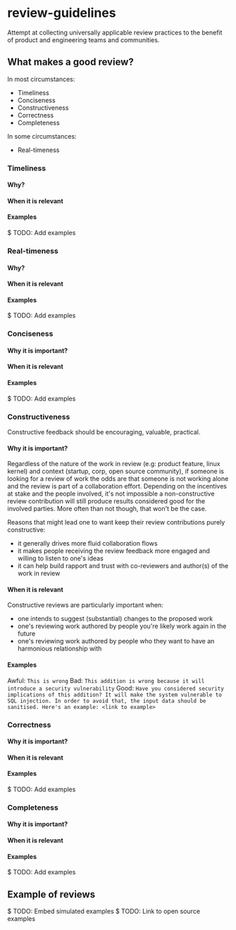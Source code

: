 # review-guidelines

Attempt at collecting universally applicable review practices to the benefit of product and engineering teams and communities.

## What makes a good review?

In most circumstances:

 - Timeliness
 - Conciseness
 - Constructiveness
 - Correctness
 - Completeness
 
 In some circumstances:
 - Real-timeness
 
### Timeliness
 
#### Why?

#### When it is relevant

#### Examples
$ TODO: Add examples

### Real-timeness
 
#### Why?

#### When it is relevant

#### Examples
$ TODO: Add examples

### Conciseness
 
#### Why it is important?

#### When it is relevant

#### Examples
$ TODO: Add examples

### Constructiveness

Constructive feedback should be encouraging, valuable, practical.
 
#### Why it is important?
Regardless of the nature of the work in review (e.g: product feature, linux kernel) and context (startup, corp, open source community), if someone is looking for a review of work the odds are that someone is not working alone and the review is part of a collaboration effort. Depending on the incentives at stake and the people involved, it's not impossible a non-constructive review contribution will still produce results considered good for the involved parties. More often than not though, that won't be the case.

Reasons that might lead one to want keep their review contributions purely constructive:
 - it generally drives more fluid collaboration flows
 - it makes people receiving the review feedback more engaged and willing to listen to one's ideas
 - it can help build rapport and trust with co-reviewers and author(s) of the work in review

#### When it is relevant
Constructive reviews are particularly important when:
 - one intends to suggest (substantial) changes to the proposed work
 - one's reviewing work authored by people you're likely work again in the future
 - one's reviewing work authored by people who they want to have an harmonious relationship with

#### Examples
Awful: `This is wrong`
Bad: `This addition is wrong because it will introduce a security vulnerability`
Good: `Have you considered security implications of this addition? It will make the system vulnerable to SQL injection. In order to avoid that, the input data should be sanitised. Here's an example: <link to example>`

### Correctness
 
#### Why it is important?

#### When it is relevant

#### Examples
$ TODO: Add examples

### Completeness
 
#### Why it is important?

#### When it is relevant

#### Examples
$ TODO: Add examples


## Example of reviews

$ TODO: Embed simulated examples
$ TODO: Link to open source examples
